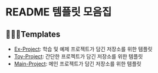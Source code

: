 # README 템플릿 모음집
## 👩🏻‍💻Templates

* [Ex-Project](/Ex-Project.md): 학습 및 예제 프로젝트가 담긴 저장소를 위한 템플릿
* [Toy-Project](/Toy-Project.md): 간단한 프로젝트가 담긴 저장소를 위한 템플릿
* [Main-Project](/Main-Project.md): 메인 프로젝트가 담긴 저장소를 위한 템플릿
